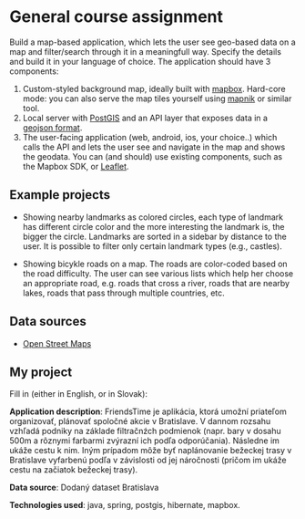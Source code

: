 # General course assignment

Build a map-based application, which lets the user see geo-based data on a map and filter/search through it in a meaningfull way. Specify the details and build it in your language of choice. The application should have 3 components:

1. Custom-styled background map, ideally built with [mapbox](http://mapbox.com). Hard-core mode: you can also serve the map tiles yourself using [mapnik](http://mapnik.org/) or similar tool.
2. Local server with [PostGIS](http://postgis.net/) and an API layer that exposes data in a [geojson format](http://geojson.org/).
3. The user-facing application (web, android, ios, your choice..) which calls the API and lets the user see and navigate in the map and shows the geodata. You can (and should) use existing components, such as the Mapbox SDK, or [Leaflet](http://leafletjs.com/).

## Example projects

- Showing nearby landmarks as colored circles, each type of landmark has different circle color and the more interesting the landmark is, the bigger the circle. Landmarks are sorted in a sidebar by distance to the user. It is possible to filter only certain landmark types (e.g., castles).

- Showing bicykle roads on a map. The roads are color-coded based on the road difficulty. The user can see various lists which help her choose an appropriate road, e.g. roads that cross a river, roads that are nearby lakes, roads that pass through multiple countries, etc.

## Data sources

- [Open Street Maps](https://www.openstreetmap.org/)

## My project

Fill in (either in English, or in Slovak):

**Application description**: FriendsTime je aplikácia, ktorá umožní priateľom organizovať, plánovať spoločné akcie v Bratislave. V dannom rozsahu vzhľadá podniky na základe filtračnźch podmienok (napr. bary v dosahu 500m a rôznymi farbarmi
 zvýrazní ich podľa odporúčania). Následne im ukáže cestu k nim. Iným prípadom môže byť naplánovanie bežeckej trasy v Bratislave vyfarbenú podľa v závislosti od jej náročnosti (pričom im ukáže cestu na začiatok bežeckej trasy). 

**Data source**: Dodaný dataset Bratislava

**Technologies used**: java, spring, postgis, hibernate, mapbox.
